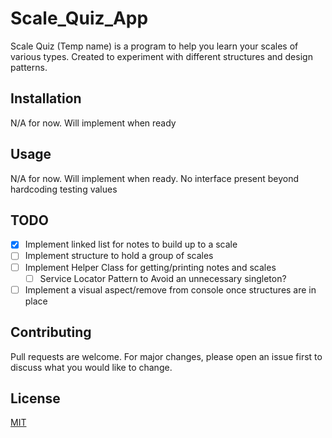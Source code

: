 # Scale_Quiz_App
Scale Quiz (Temp name) is a program to help you learn your scales of various types.
Created to experiment with different structures and design patterns.

## Installation
N/A for now. Will implement when ready

## Usage
N/A for now. Will implement when ready. No interface present beyond hardcoding testing values

## TODO
- [x] Implement linked list for notes to build up to a scale
- [ ] Implement structure to hold a group of scales
- [ ] Implement Helper Class for getting/printing notes and scales
    - [ ] Service Locator Pattern to Avoid an unnecessary singleton?
- [ ] Implement a visual aspect/remove from console once structures are in place

## Contributing
Pull requests are welcome. For major changes, please open an issue first to discuss what you would like to change.

## License
[MIT](https://choosealicense.com/licenses/mit/)